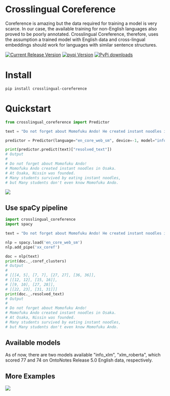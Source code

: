 # Crosslingual Coreference
Coreference is amazing but the data required for training a model is very scarce. In our case, the available training for non-English languages also proved to be poorly annotated. Crosslingual Coreference, therefore, uses the assumption a trained model with English data and cross-lingual embeddings should work for languages with similar sentence structures.

[![Current Release Version](https://img.shields.io/github/release/pandora-intelligence/crosslingual-coreference.svg?style=flat-square&logo=github)](https://github.com/pandora-intelligence/crosslingual-coreference/releases)
[![pypi Version](https://img.shields.io/pypi/v/crosslingual-coreference.svg?style=flat-square&logo=pypi&logoColor=white)](https://pypi.org/project/crosslingual-coreference/)
[![PyPi downloads](https://static.pepy.tech/personalized-badge/crosslingual-coreference?period=total&units=international_system&left_color=grey&right_color=orange&left_text=pip%20downloads)](https://pypi.org/project/crosslingual-coreference/)
# Install

```
pip install crosslingual-coreference
```
# Quickstart
```python
from crosslingual_coreference import Predictor

text = "Do not forget about Momofuku Ando! He created instant noodles in Osaka. At that location, Nissin was founded. Many students survived by eating these noodles, but they don't even know him."

predictor = Predictor(language="en_core_web_sm", device=-1, model="info_xlm")

print(predictor.predict(text)["resolved_text"])
# Output
# 
# Do not forget about Momofuku Ando! 
# Momofuku Ando created instant noodles in Osaka. 
# At Osaka, Nissin was founded. 
# Many students survived by eating instant noodles, 
# but Many students don't even know Momofuku Ando.
```
![](https://raw.githubusercontent.com/Pandora-Intelligence/crosslingual-coreference/master/img/example_en.png)
## Use spaCy pipeline
```python
import crosslingual_coreference
import spacy

text = "Do not forget about Momofuku Ando! He created instant noodles in Osaka. At that location, Nissin was founded. Many students survived by eating these noodles, but they don't even know him."

nlp = spacy.load('en_core_web_sm')
nlp.add_pipe('xx_coref')

doc = nlp(text)
print(doc._.coref_clusters)
# Output
# 
# [[[4, 5], [7, 7], [27, 27], [36, 36]], 
# [[12, 12], [15, 16]], 
# [[9, 10], [27, 28]], 
# [[22, 23], [31, 31]]]
print(doc._.resolved_text)
# Output
# 
# Do not forget about Momofuku Ando! 
# Momofuku Ando created instant noodles in Osaka. 
# At Osaka, Nissin was founded. 
# Many students survived by eating instant noodles, 
# but Many students don't even know Momofuku Ando.
```
## Available models
As of now, there are two models available "info_xlm", "xlm_roberta", which scored 77 and 74 on OntoNotes Release 5.0 English data, respectively.
## More Examples
![](https://raw.githubusercontent.com/Pandora-Intelligence/crosslingual-coreference/master/img/example_total.png)

